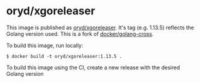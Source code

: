 # oryd/xgoreleaser

This image is published as [oryd/xgoreleaser](). It's tag (e.g. 1.13.5) reflects the Golang version used.
This is a fork of [docker/golang-cross](https://github.com/docker/golang-cross).

To build this image, run locally:

```shell script
$ docker build -t oryd/xgoreleaser:1.13.5 .
```

To build this image using the CI, create a new release with the desired Golang version
